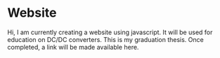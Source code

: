 # Website

Hi, I am currently creating a website using javascript. It will be used for education on DC/DC converters. This is my graduation thesis. Once completed, a link will be made available here.
